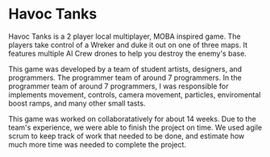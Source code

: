 # Havoc Tanks

<div class='ht-carousel md-img-right-xs-center'></div>

Havoc Tanks is a 2 player local multiplayer, MOBA inspired game. The players take control of a Wreker and duke it out on one of three maps. It features multiple AI Crew drones to help you destroy the enemy's base.

This game was developed by a team of student artists, designers, and programmers. The programmer team of around 7 programmers. In the programmer team of around 7 programmers, I was responsible for implements movement, controls, camera movement, particles, enviromental boost ramps, and many other small tasts.

This game was worked on collaboratatively for about 14 weeks. Due to the team's experience, we were able to finish the project on time. We used agile scrum to keep track of work that needed to be done, and estimate how much more time was needed to complete the project.
